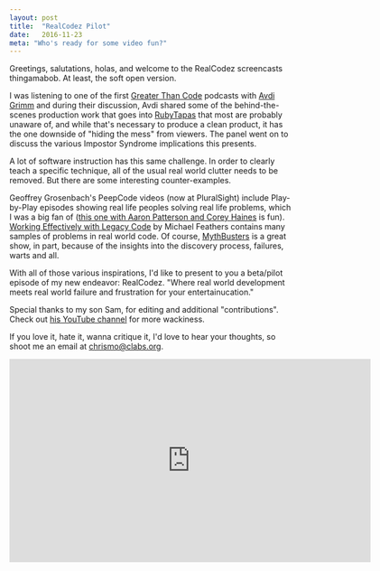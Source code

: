 ```yaml
---
layout: post
title:  "RealCodez Pilot"
date:   2016-11-23
meta: "Who's ready for some video fun?"
---
```

Greetings, salutations, holas, and welcome to the RealCodez screencasts
thingamabob. At least, the soft open version. 

I was listening to one of the first [Greater Than Code](http://www.greaterthancode.com/) 
podcasts with 
 [Avdi Grimm](https://www.greaterthancode.com/podcast/episode-002-avdi-grimm/)
 and during their discussion, Avdi shared some of the behind-the-scenes
 production work that goes into [RubyTapas](https://www.rubytapas.com/) that
 most are probably unaware of, and while that's necessary to produce a clean product,
 it has the one downside of "hiding the mess" from viewers. The panel went
 on to discuss the various Impostor Syndrome implications this presents. 
 
A lot of software instruction has this same challenge. In order to 
 clearly teach a specific technique, all of the usual real world clutter needs
 to be removed. But there are some interesting counter-examples. 
 
Geoffrey Grosenbach's PeepCode videos (now at PluralSight) include Play-by-Play episodes
showing real life peoples solving real life problems, which I was a big fan of ([this one with
Aaron Patterson and Corey Haines](https://www.pluralsight.com/courses/play-by-play-aaroncorey) is fun).
[Working Effectively with Legacy Code](https://www.amazon.com/Working-Effectively-Legacy-Michael-Feathers/dp/0131177052)
by Michael Feathers contains many samples of problems in real world code. Of course, 
[MythBusters](http://www.discovery.com/tv-shows/mythbusters/) is a great show, in part, because of the
insights into the discovery process, failures, warts and all.
  
With all of those various inspirations, I'd like to present to you a beta/pilot
episode of my new endeavor: RealCodez. "Where real world development meets 
real world failure and frustration for your entertainucation."

Special thanks to my son Sam, for editing and additional "contributions". 
Check out [his YouTube channel](https://www.youtube.com/user/SamSpielberg/videos) for more wackiness. 

If you love it, hate it, wanna critique it, I'd love to hear your thoughts, 
so shoot me an email at chrismo@clabs.org.

<iframe src="https://player.vimeo.com/video/192851112" width="640" height="360" frameborder="0" webkitallowfullscreen mozallowfullscreen allowfullscreen></iframe>


